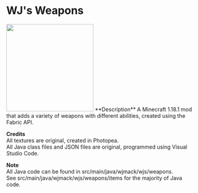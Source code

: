 # WJ's Weapons
<img src="https://user-images.githubusercontent.com/95979261/164922137-5e421835-d11e-4729-9cb7-1e057646a143.png)" width=230/>
**Description**  
A Minecraft 1.18.1 mod that adds a variety of weapons with different abilities, created using the Fabric API.  

**Credits**  
All textures are original, created in Photopea.  
All Java class files and JSON files are original, programmed using Visual Studio Code.  

**Note**  
All Java code can be found in src/main/java/wjmack/wjs/weapons.  
See src/main/java/wjmack/wjs/weapons/items for the majority of Java code.
